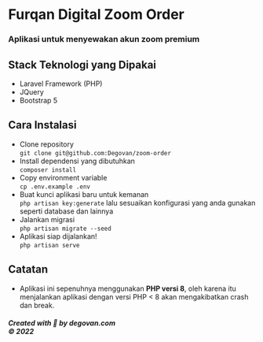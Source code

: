 # Furqan Digital Zoom Order
### Aplikasi untuk menyewakan akun zoom premium

## Stack Teknologi yang Dipakai
- Laravel Framework (PHP)
- JQuery
- Bootstrap 5

## Cara Instalasi
- Clone repository<br>
``git clone git@github.com:Degovan/zoom-order``
- Install dependensi yang dibutuhkan<br>
``composer install``
- Copy environment variable<br>
``cp .env.example .env``
- Buat kunci aplikasi baru untuk kemanan<br>
``php artisan key:generate`` lalu sesuaikan konfigurasi yang anda gunakan seperti database dan lainnya
- Jalankan migrasi<br>
``php artisan migrate --seed``
- Aplikasi siap dijalankan!<br>
``php artisan serve``

## Catatan
- Aplikasi ini sepenuhnya menggunakan **PHP versi 8**, oleh karena itu menjalankan aplikasi dengan versi PHP < 8 akan mengakibatkan crash dan break.

##### Created with 💖️ by ***degovan.com***<br>&copy; 2022
